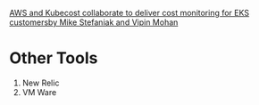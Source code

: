 [AWS and Kubecost collaborate to deliver cost monitoring for EKS customersby Mike Stefaniak and Vipin Mohan](https://aws.amazon.com/blogs/containers/aws-and-kubecost-collaborate-to-deliver-cost-monitoring-for-eks-customers/)

# Other Tools

1. New Relic
2. VM Ware
